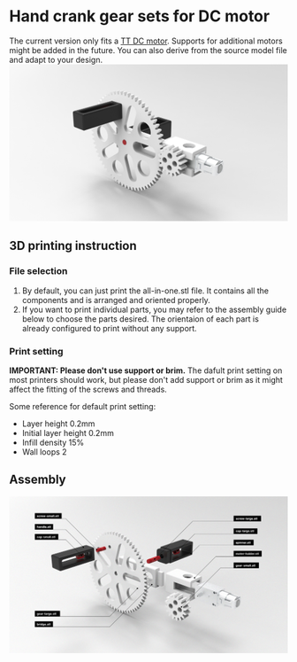 # Hand crank gear sets for DC motor

The current version only fits a [TT DC motor](https://www.adafruit.com/product/3777). Supports for additional motors might be added in the future. You can also derive from the source model file and adapt to your design.
![A hand crank gear sets for TT dc motor](./images/assemble.jpg)

## 3D printing instruction

### File selection

1. By default, you can just print the all-in-one.stl file. It contains all the components and is arranged and oriented properly.
2. If you want to print individual parts, you may refer to the assembly guide below to choose the parts desired. The orientaion of each part is already configured to print without any support.

### Print setting

**IMPORTANT: Please don't use support or brim.**
The dafult print setting on most printers should work, but please don't add support or brim as it might affect the fitting of the screws and threads.

Some reference for default print setting:

- Layer height 0.2mm
- Initial layer height 0.2mm
- Infill density 15%
- Wall loops 2

## Assembly

![An assembly image for the hand crank gear set](./images/instruction.jpg)
